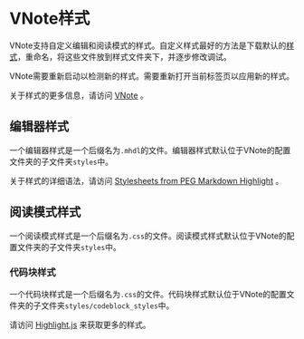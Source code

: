 # VNote样式
VNote支持自定义编辑和阅读模式的样式。自定义样式最好的方法是下载默认的[样式](https://github.com/tamlok/vnote/tree/master/src/resources/themes)，重命名，将这些文件放到样式文件夹下，并逐步修改调试。

VNote需要重新启动以检测新的样式。需要重新打开当前标签页以应用新的样式。

关于样式的更多信息，请访问 [VNote](https://github.com/tamlok/vnote) 。

## 编辑器样式
一个编辑器样式是一个后缀名为`.mhdl`的文件。编辑器样式默认位于VNote的配置文件夹的子文件夹`styles`中。

关于样式的详细语法，请访问 [Stylesheets from PEG Markdown Highlight](http://hasseg.org/peg-markdown-highlight/docs/stylesheet_syntax.html) 。

## 阅读模式样式
一个阅读模式样式是一个后缀名为`.css`的文件。阅读模式样式默认位于VNote的配置文件夹的子文件夹`styles`中。

### 代码块样式
一个代码块样式是一个后缀名为`.css`的文件。代码块样式默认位于VNote的配置文件夹的子文件夹`styles/codeblock_styles`中。

请访问 [Highlight.js](https://github.com/isagalaev/highlight.js) 来获取更多的样式。
